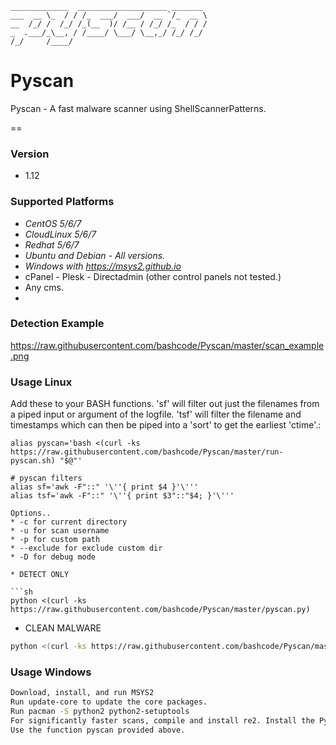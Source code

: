 ```
_____________  ____________________ _______
___  __ \_  / / /_  ___/  ___/  __ `/_  __ \
__  /_/ /  /_/ /_(__  )/ /__ / /_/ /_  / / /
_  .___/_\__, / /____/ \___/ \__,_/ /_/ /_/
/_/     /____/
```


# Pyscan
Pyscan - A fast malware scanner using ShellScannerPatterns.

==

### Version
* 1.12

### Supported Platforms

* _CentOS 5/6/7_
* _CloudLinux 5/6/7_
* _Redhat 5/6/7_
* _Ubuntu and Debian - All versions._
* _Windows with https://msys2.github.io_
* cPanel - Plesk - Directadmin (other control panels not tested.)
* Any cms.
* 


### Detection Example

https://raw.githubusercontent.com/bashcode/Pyscan/master/scan_example.png

### Usage Linux
Add these to your BASH functions. 'sf' will filter out just the filenames from a piped input or argument of the logfile. 'tsf' will filter the filename and timestamps
which can then be piped into a 'sort' to get the earliest 'ctime'.:
```
alias pyscan='bash <(curl -ks https://raw.githubusercontent.com/bashcode/Pyscan/master/run-pyscan.sh) "$@"'

# pyscan filters
alias sf='awk -F"::" '\''{ print $4 }'\'''
alias tsf='awk -F"::" '\''{ print $3"::"$4; }'\'''

Options..
* -c for current directory
* -u for scan username
* -p for custom path
* --exclude for exclude custom dir
* -D for debug mode

* DETECT ONLY

```sh
python <(curl -ks https://raw.githubusercontent.com/bashcode/Pyscan/master/pyscan.py)
```

* CLEAN MALWARE

```sh
python <(curl -ks https://raw.githubusercontent.com/bashcode/Pyscan/master/removeinjections.py)
```

### Usage Windows
```sh
Download, install, and run MSYS2
Run update-core to update the core packages.
Run pacman -S python2 python2-setuptools
For significantly faster scans, compile and install re2. Install the Pyton module with easy_install2.7 re2.
Use the function pyscan provided above.
```


